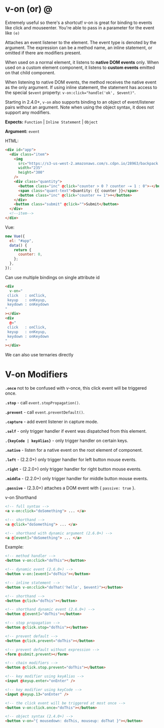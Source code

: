 # v-on (or) **@**

Extremely useful so there's a shortcut! v-on is great for binding to events like click and mouseenter. You're able to pass in a parameter for the event like `(e)`

Attaches an event listener to the element. The event type is denoted by the argument. The expression can be a method name, an inline statement, or omitted if there are modifiers present.

When used on a normal element, it listens to **native DOM events** only. When used on a custom element component, it listens to **custom events** emitted on that child component.

When listening to native DOM events, the method receives the native event as the only argument. If using inline statement, the statement has access to the special `$event` property: `v-on:click="handle('ok', $event)"`.

Starting in 2.4.0+, `v-on` also supports binding to an object of event/listener pairs without an argument. Note when using the object syntax, it does not support any modifiers.

**Expects:** `Function` | `Inline Statement` | `Object`

**Argument:** `event`

HTML:

```html
<div id="app">
  <div class="item">
    <img
      src="https://s3-us-west-2.amazonaws.com/s.cdpn.io/28963/backpack.jpg"
      width="235"
      height="300"
    />
    <div class="quantity">
      <button class="inc" @click="counter > 0 ? counter -= 1 : 0">-</button>
      <span class="quant-text">Quantity: {{ counter }}</span>
      <button class="inc" @click="counter += 1">+</button>
    </div>
    <button class="submit" @click="">Submit</button>
  </div>
  <!--item-->
</div>
```

Vue:

```js
new Vue({
  el: "#app",
  data() {
    return {
      counter: 0,
    };
  },
});
```

Can use multiple bindings on single attribute id

```html
<div
  v-on="
 click   : onClick,
 keyup   : onKeyup,
 keydown : onKeydown
"
></div>
<div
  @="
 click   : onClick,
 keyup   : onKeyup,
 keydown : onKeydown
"
></div>
```

We can also use ternaries directly

# V-on Modifiers

**`.once`** not to be confused with v-once, this click event will be triggered once.

**`.stop`** - call `event.stopPropagation()`.

**`.prevent`** - call `event.preventDefault()`.

**`.capture`** - add event listener in capture mode.

**`.self`** - only trigger handler if event was dispatched from this element.

**`.{keyCode | keyAlias}`** - only trigger handler on certain keys.

**`.native`** - listen for a native event on the root element of component.

**`.left`** - (2.2.0+) only trigger handler for left button mouse events.

**`.right`** - (2.2.0+) only trigger handler for right button mouse events.

**`.middle`** - (2.2.0+) only trigger handler for middle button mouse events.

**`.passive`** - (2.3.0+) attaches a DOM event with { `passive: true` }.

v-on Shorthand

```html
<!-- full syntax -->
<a v-on:click="doSomething"> ... </a>

<!-- shorthand -->
<a @click="doSomething"> ... </a>

<!-- shorthand with dynamic argument (2.6.0+) -->
<a @[event]="doSomething"> ... </a>
```

Example:

```html
<!-- method handler -->
<button v-on:click="doThis"></button>

<!-- dynamic event (2.6.0+) -->
<button v-on:[event]="doThis"></button>

<!-- inline statement -->
<button v-on:click="doThat('hello', $event)"></button>

<!-- shorthand -->
<button @click="doThis"></button>

<!-- shorthand dynamic event (2.6.0+) -->
<button @[event]="doThis"></button>

<!-- stop propagation -->
<button @click.stop="doThis"></button>

<!-- prevent default -->
<button @click.prevent="doThis"></button>

<!-- prevent default without expression -->
<form @submit.prevent></form>

<!-- chain modifiers -->
<button @click.stop.prevent="doThis"></button>

<!-- key modifier using keyAlias -->
<input @keyup.enter="onEnter" />

<!-- key modifier using keyCode -->
<input @keyup.13="onEnter" />

<!-- the click event will be triggered at most once -->
<button v-on:click.once="doThis"></button>

<!-- object syntax (2.4.0+) -->
<button v-on="{ mousedown: doThis, mouseup: doThat }"></button>
```
